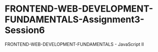 # FRONTEND-WEB-DEVELOPMENT-FUNDAMENTALS-Assignment3-Session6
FRONTEND-WEB-DEVELOPMENT-FUNDAMENTALS - JavaScript II
